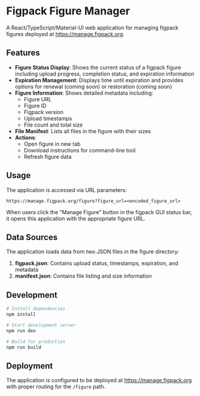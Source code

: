 # Figpack Figure Manager

A React/TypeScript/Material-UI web application for managing figpack figures deployed at https://manage.figpack.org.

## Features

- **Figure Status Display**: Shows the current status of a figpack figure including upload progress, completion status, and expiration information
- **Expiration Management**: Displays time until expiration and provides options for renewal (coming soon) or restoration (coming soon)
- **Figure Information**: Shows detailed metadata including:
  - Figure URL
  - Figure ID
  - Figpack version
  - Upload timestamps
  - File count and total size
- **File Manifest**: Lists all files in the figure with their sizes
- **Actions**:
  - Open figure in new tab
  - Download instructions for command-line tool
  - Refresh figure data

## Usage

The application is accessed via URL parameters:

```
https://manage.figpack.org/figure?figure_url=<encoded_figure_url>
```

When users click the "Manage Figure" button in the figpack GUI status bar, it opens this application with the appropriate figure URL.

## Data Sources

The application loads data from two JSON files in the figure directory:

1. **figpack.json**: Contains upload status, timestamps, expiration, and metadata
2. **manifest.json**: Contains file listing and size information

## Development

```bash
# Install dependencies
npm install

# Start development server
npm run dev

# Build for production
npm run build
```

## Deployment

The application is configured to be deployed at https://manage.figpack.org with proper routing for the `/figure` path.
